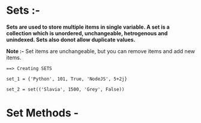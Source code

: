 # Sets :-
**Sets are used to store multiple items in single variable. A set is a collection which is unordered, unchangeable, hetrogenous and unindexed. Sets also donot allow duplicate values.**

**Note :-** Set items are unchangeable, but you can remove items and add new items.

    ==> Creating SETS

    set_1 = {'Python', 101, True, 'NodeJS', 5+2j}

    set_2 = set(('Slavia', 1500, 'Grey', False))

# Set Methods -
